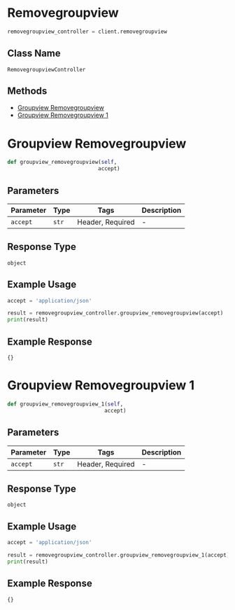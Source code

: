 # Removegroupview

```python
removegroupview_controller = client.removegroupview
```

## Class Name

`RemovegroupviewController`

## Methods

* [Groupview Removegroupview](../../doc/controllers/removegroupview.md#groupview-removegroupview)
* [Groupview Removegroupview 1](../../doc/controllers/removegroupview.md#groupview-removegroupview-1)


# Groupview Removegroupview

```python
def groupview_removegroupview(self,
                             accept)
```

## Parameters

| Parameter | Type | Tags | Description |
|  --- | --- | --- | --- |
| `accept` | `str` | Header, Required | - |

## Response Type

`object`

## Example Usage

```python
accept = 'application/json'

result = removegroupview_controller.groupview_removegroupview(accept)
print(result)
```

## Example Response

```
{}
```


# Groupview Removegroupview 1

```python
def groupview_removegroupview_1(self,
                               accept)
```

## Parameters

| Parameter | Type | Tags | Description |
|  --- | --- | --- | --- |
| `accept` | `str` | Header, Required | - |

## Response Type

`object`

## Example Usage

```python
accept = 'application/json'

result = removegroupview_controller.groupview_removegroupview_1(accept)
print(result)
```

## Example Response

```
{}
```

